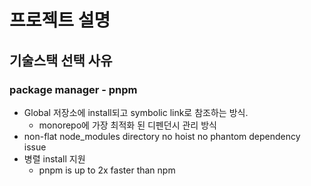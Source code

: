 # 프로젝트 설명

## 기술스택 선택 사유
### package manager - pnpm
- Global 저장소에 install되고 symbolic link로 참조하는 방식.
  - monorepo에 가장 최적화 된 디펜던시 관리 방식
- non-flat node_modules directory no hoist no phantom dependency issue
- 병렬 install 지원
  - pnpm is up to 2x faster than npm

